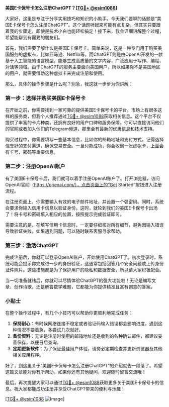 **美国E卡保号卡怎么注册ChatGPT？[[TG💪+ @esim1088](https://t.me/s/esim1088)]**

大家好，这里是专注于分享实用技巧和知识的小助手。今天我们要聊的话题是“美国E卡保号卡怎么注册ChatGPT”。这个话题听起来可能有点复杂，但其实只要跟着我的步骤走，即使是技术小白也能轻松搞定！接下来，我会详细讲解整个过程，希望能帮到有需要的朋友们。

首先，我们需要了解什么是美国E卡保号卡。简单来说，这是一种专门用于购买美国服务的虚拟卡，比如亚马逊、Netflix等。而ChatGPT则是由OpenAI开发的一款基于人工智能的语言模型，能够生成高质量的文字内容，广泛应用于写作、编程、对话等领域。由于ChatGPT的服务主要面向美国用户，所以如果你不是美国地区的用户，就需要借助这种虚拟卡来完成注册和使用。

那么，具体的操作步骤是什么呢？别急，我这就一步步为你讲解：

### 第一步：选择并购买美国E卡保号卡

在开始之前，你需要找到一家可靠的提供美国E卡保号卡的平台。市场上有很多这样的服务商，但我个人推荐通过[TG💪+ @esim1088](https://t.me/s/esim1088)获取相关信息。这个平台不仅提供了丰富的卡片种类，还拥有良好的用户口碑和服务保障。你可以直接访问他们的官网或者加入他们的Telegram频道，那里会有最新的优惠信息和技术支持。

购买过程中，你需要填写一些基本信息，比如你的邮箱地址和支付方式。记得选择信誉好的支付渠道，确保交易安全。一旦付款成功，你会收到一张虚拟卡，上面会有卡号、密码等重要信息。

### 第二步：注册OpenAI账户

有了美国E卡保号卡后，我们就可以着手注册OpenAI账户了。打开浏览器，访问OpenAI官网（https://openai.com/），点击页面上的“Get Started”按钮进入注册流程。

在注册页面上，你需要输入有效的电子邮件地址，并设置一个强密码。同时，系统会要求你输入信用卡信息以验证身份。这时，就轮到我们的美国E卡保号卡出场了！将卡号和密码填入相应的位置，按照提示完成验证即可。

需要注意的是，在填写信用卡信息时，一定要仔细核对所有细节，避免因输入错误导致验证失败。如果遇到问题，可以随时联系客服寻求帮助。

### 第三步：激活ChatGPT

完成注册后，你就可以登录OpenAI账户，开始使用ChatGPT了。初次登录时，系统可能会提示你完成进一步的身份验证，这通常包括回答几个安全问题或上传身份证件照片。这些措施都是为了保护用户的隐私和数据安全，所以请大家积极配合。

当一切准备就绪后，你就可以尽情体验ChatGPT的强大功能啦！无论是编写文章、创作诗歌，还是解答数学难题，它都能为你提供精准且富有创意的答案。

### 小贴士

在整个操作过程中，有几个小技巧可以帮助你更顺利地完成任务：

1. **保持耐心**：有时候网络连接不稳定或者验证码输入错误都会影响进度，遇到这种情况不要着急，多尝试几次就好。
2. **备份资料**：无论是注册时使用的邮箱地址还是收到的各种确认邮件，都建议妥善保存，以便日后查询。
3. **定期更新软件**：为了保证最佳用户体验，请务必定期检查并更新浏览器及其他相关应用程序。

好了，到这里关于“美国E卡保号卡怎么注册ChatGPT”的介绍就告一段落了。希望这篇文章能对你有所帮助。如果你还有其他疑问，欢迎随时留言交流哦！

最后，再次提醒大家可以通过[TG💪+ @esim1088](https://t.me/s/esim1088)获取更多关于美国E卡保号卡的信息。祝大家都能成功注册并享受ChatGPT带来的便利与乐趣！

[[TG💪+ @esim1088](https://t.me/s/esim1088) ![Image](https://i.postimg.cc/4NQfJmqS/Snipaste-2025-05-13-00-14-12.png)]